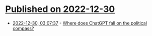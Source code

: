 # [Published on 2022-12-30](index.md)

* [2022-12-30, 03:07:37](https://news.ycombinator.com/item?id=34181339) - [Where does ChatGPT fall on the political compass?](https://reason.com/2022/12/13/where-does-chatgpt-fall-on-the-political-compass/)
